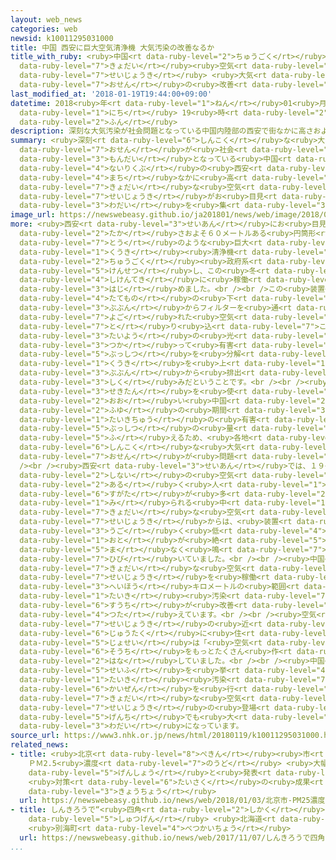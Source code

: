 ```yaml
---
layout: web_news
categories: web
newsid: k10011295031000
title: 中国 西安に巨大空気清浄機 大気汚染の改善なるか
title_with_ruby: <ruby>中国<rt data-ruby-level="2">ちゅうごく</rt></ruby> <ruby>西安<rt data-ruby-level="3">せいあん</rt></ruby>に<ruby>巨大<rt
  data-ruby-level="7">きょだい</rt></ruby><ruby>空気<rt data-ruby-level="1">くうき</rt></ruby><ruby>清浄機<rt
  data-ruby-level="7">せいじょうき</rt></ruby> <ruby>大気<rt data-ruby-level="1">たいき</rt></ruby><ruby>汚染<rt
  data-ruby-level="7">おせん</rt></ruby>の<ruby>改善<rt data-ruby-level="6">かいぜん</rt></ruby>なるか
last_modified_at: '2018-01-19T19:44:00+09:00'
datetime: 2018<ruby>年<rt data-ruby-level="1">ねん</rt></ruby>01<ruby>月<rt data-ruby-level="1">がつ</rt></ruby>19<ruby>日<rt
  data-ruby-level="1">にち</rt></ruby> 19<ruby>時<rt data-ruby-level="2">じ</rt></ruby>44<ruby>分<rt
  data-ruby-level="2">ふん</rt></ruby>
description: 深刻な大気汚染が社会問題となっている中国内陸部の西安で街なかに高さおよそ６０メートルもある巨大な空気清浄機がお目見えし、話題を集めています。
summary: <ruby>深刻<rt data-ruby-level="6">しんこく</rt></ruby>な<ruby>大気<rt data-ruby-level="1">たいき</rt></ruby><ruby>汚染<rt
  data-ruby-level="7">おせん</rt></ruby>が<ruby>社会<rt data-ruby-level="2">しゃかい</rt></ruby><ruby>問題<rt
  data-ruby-level="3">もんだい</rt></ruby>となっている<ruby>中国<rt data-ruby-level="2">ちゅうごく</rt></ruby><ruby>内陸部<rt
  data-ruby-level="4">ないりくぶ</rt></ruby>の<ruby>西安<rt data-ruby-level="3">せいあん</rt></ruby>で<ruby>街<rt
  data-ruby-level="4">まち</rt></ruby>なかに<ruby>高<rt data-ruby-level="2">たか</rt></ruby>さおよそ６０メートルもある<ruby>巨大<rt
  data-ruby-level="7">きょだい</rt></ruby>な<ruby>空気<rt data-ruby-level="1">くうき</rt></ruby><ruby>清浄機<rt
  data-ruby-level="7">せいじょうき</rt></ruby>がお<ruby>目見<rt data-ruby-level="1">めみ</rt></ruby>えし、<ruby>話題<rt
  data-ruby-level="3">わだい</rt></ruby>を<ruby>集<rt data-ruby-level="3">あつ</rt></ruby>めています。
image_url: https://newswebeasy.github.io/ja201801/news/web/image/2018/01/19/K10011295031_1801191924_1801191944_01_02.jpg
more: <ruby>西安<rt data-ruby-level="3">せいあん</rt></ruby>にお<ruby>目見<rt data-ruby-level="1">めみ</rt></ruby>えしたのは、<ruby>高<rt
  data-ruby-level="2">たか</rt></ruby>さおよそ６０メートルある<ruby>円筒形<rt data-ruby-level="7">えんとうがた</rt></ruby>の<ruby>塔<rt
  data-ruby-level="7">とう</rt></ruby>のような<ruby>巨大<rt data-ruby-level="7">きょだい</rt></ruby>な<ruby>空気<rt
  data-ruby-level="1">くうき</rt></ruby><ruby>清浄機<rt data-ruby-level="7">せいじょうき</rt></ruby>で、<ruby>中国<rt
  data-ruby-level="2">ちゅうごく</rt></ruby><ruby>政府系<rt data-ruby-level="6">せいふけい</rt></ruby>のシンクタンクなどが<ruby>建設<rt
  data-ruby-level="5">けんせつ</rt></ruby>し、この<ruby>冬<rt data-ruby-level="2">ふゆ</rt></ruby>から<ruby>試験的<rt
  data-ruby-level="4">しけんてき</rt></ruby>に<ruby>稼働<rt data-ruby-level="7">かどう</rt></ruby>を<ruby>始<rt
  data-ruby-level="3">はじ</rt></ruby>めました。<br /><br />この<ruby>装置<rt data-ruby-level="6">そうち</rt></ruby>は、<ruby>建物<rt
  data-ruby-level="4">たてもの</rt></ruby>の<ruby>下<rt data-ruby-level="1">した</rt></ruby>の<ruby>部分<rt
  data-ruby-level="3">ぶぶん</rt></ruby>からフィルターを<ruby>通<rt data-ruby-level="2">とお</rt></ruby>して<ruby>汚<rt
  data-ruby-level="7">よご</rt></ruby>れた<ruby>空気<rt data-ruby-level="1">くうき</rt></ruby>を<ruby>取<rt
  data-ruby-level="7">と</rt></ruby>り<ruby>込<rt data-ruby-level="7">こ</rt></ruby>み、<ruby>太陽<rt
  data-ruby-level="3">たいよう</rt></ruby>の<ruby>光<rt data-ruby-level="2">ひかり</rt></ruby>を<ruby>使<rt
  data-ruby-level="3">つか</rt></ruby>って<ruby>有害<rt data-ruby-level="4">ゆうがい</rt></ruby><ruby>物質<rt
  data-ruby-level="5">ぶっしつ</rt></ruby>を<ruby>分解<rt data-ruby-level="5">ぶんかい</rt></ruby>し、きれいにした<ruby>空気<rt
  data-ruby-level="1">くうき</rt></ruby>を<ruby>上<rt data-ruby-level="1">うえ</rt></ruby>の<ruby>部分<rt
  data-ruby-level="3">ぶぶん</rt></ruby>から<ruby>排出<rt data-ruby-level="7">はいしゅつ</rt></ruby>する<ruby>仕組<rt
  data-ruby-level="3">しく</rt></ruby>みだということです。<br /><br /><ruby>暖房<rt data-ruby-level="7">だんぼう</rt></ruby>に<ruby>石炭<rt
  data-ruby-level="3">せきたん</rt></ruby>を<ruby>使<rt data-ruby-level="3">つか</rt></ruby>うことが<ruby>多<rt
  data-ruby-level="2">おお</rt></ruby>い<ruby>中国<rt data-ruby-level="2">ちゅうごく</rt></ruby>では、<ruby>冬<rt
  data-ruby-level="2">ふゆ</rt></ruby>の<ruby>期間<rt data-ruby-level="3">きかん</rt></ruby>、<ruby>大気中<rt
  data-ruby-level="1">たいきちゅう</rt></ruby>の<ruby>有害<rt data-ruby-level="4">ゆうがい</rt></ruby><ruby>物質<rt
  data-ruby-level="5">ぶっしつ</rt></ruby>の<ruby>量<rt data-ruby-level="4">りょう</rt></ruby>が<ruby>増<rt
  data-ruby-level="5">ふ</rt></ruby>えるため、<ruby>各地<rt data-ruby-level="4">かくち</rt></ruby>で<ruby>深刻<rt
  data-ruby-level="6">しんこく</rt></ruby>な<ruby>大気<rt data-ruby-level="1">たいき</rt></ruby><ruby>汚染<rt
  data-ruby-level="7">おせん</rt></ruby>が<ruby>問題<rt data-ruby-level="3">もんだい</rt></ruby>になっています。<br
  /><br /><ruby>西安<rt data-ruby-level="3">せいあん</rt></ruby>では、１９<ruby>日<rt data-ruby-level="1">にち</rt></ruby>も<ruby>市内<rt
  data-ruby-level="2">しない</rt></ruby>の<ruby>空気<rt data-ruby-level="1">くうき</rt></ruby>はかすみがかっていて、マスクをつけて<ruby>歩<rt
  data-ruby-level="2">ある</rt></ruby>く<ruby>人<rt data-ruby-level="1">ひと</rt></ruby>の<ruby>姿<rt
  data-ruby-level="6">すがた</rt></ruby>が<ruby>多<rt data-ruby-level="2">おお</rt></ruby>く<ruby>見<rt
  data-ruby-level="1">み</rt></ruby>られる<ruby>中<rt data-ruby-level="1">なか</rt></ruby>、<ruby>巨大<rt
  data-ruby-level="7">きょだい</rt></ruby>な<ruby>空気<rt data-ruby-level="1">くうき</rt></ruby><ruby>清浄機<rt
  data-ruby-level="7">せいじょうき</rt></ruby>からは、<ruby>装置<rt data-ruby-level="6">そうち</rt></ruby>が<ruby>動<rt
  data-ruby-level="3">うご</rt></ruby>く<ruby>低<rt data-ruby-level="4">ひく</rt></ruby>い<ruby>音<rt
  data-ruby-level="1">おと</rt></ruby>が<ruby>絶<rt data-ruby-level="5">た</rt></ruby>え<ruby>間<rt
  data-ruby-level="5">ま</rt></ruby>なく<ruby>鳴<rt data-ruby-level="7">な</rt></ruby>り<ruby>響<rt
  data-ruby-level="7">ひび</rt></ruby>いていました。<br /><br /><ruby>中国<rt data-ruby-level="2">ちゅうごく</rt></ruby>メディアなどは、この<ruby>巨大<rt
  data-ruby-level="7">きょだい</rt></ruby>な<ruby>空気<rt data-ruby-level="1">くうき</rt></ruby><ruby>清浄機<rt
  data-ruby-level="7">せいじょうき</rt></ruby>を<ruby>稼働<rt data-ruby-level="7">かどう</rt></ruby>させたところ、１０<ruby>平方<rt
  data-ruby-level="3">へいほう</rt></ruby>キロメートルの<ruby>範囲<rt data-ruby-level="7">はんい</rt></ruby>で<ruby>大気<rt
  data-ruby-level="1">たいき</rt></ruby><ruby>汚染<rt data-ruby-level="7">おせん</rt></ruby>の<ruby>数値<rt
  data-ruby-level="6">すうち</rt></ruby>が<ruby>改善<rt data-ruby-level="6">かいぜん</rt></ruby>されたと<ruby>伝<rt
  data-ruby-level="4">つた</rt></ruby>えています。<br /><br /><ruby>空気<rt data-ruby-level="1">くうき</rt></ruby><ruby>清浄機<rt
  data-ruby-level="7">せいじょうき</rt></ruby>の<ruby>近<rt data-ruby-level="2">ちか</rt></ruby>くの<ruby>住宅<rt
  data-ruby-level="6">じゅうたく</rt></ruby>に<ruby>住<rt data-ruby-level="3">す</rt></ruby>む<ruby>女性<rt
  data-ruby-level="5">じょせい</rt></ruby>は「<ruby>空気<rt data-ruby-level="1">くうき</rt></ruby>をよくしてくれるならとてもよいです。こうした<ruby>装置<rt
  data-ruby-level="6">そうち</rt></ruby>をもっとたくさん<ruby>作<rt data-ruby-level="2">つく</rt></ruby>ってほしいです」と<ruby>話<rt
  data-ruby-level="2">はな</rt></ruby>していました。<br /><br /><ruby>中国<rt data-ruby-level="2">ちゅうごく</rt></ruby>では<ruby>政府<rt
  data-ruby-level="5">せいふ</rt></ruby>を<ruby>挙<rt data-ruby-level="4">あ</rt></ruby>げて<ruby>大気<rt
  data-ruby-level="1">たいき</rt></ruby><ruby>汚染<rt data-ruby-level="7">おせん</rt></ruby>の<ruby>改善<rt
  data-ruby-level="6">かいぜん</rt></ruby>を<ruby>行<rt data-ruby-level="2">おこな</rt></ruby>っていますが、あまりに<ruby>巨大<rt
  data-ruby-level="7">きょだい</rt></ruby>な<ruby>空気<rt data-ruby-level="1">くうき</rt></ruby><ruby>清浄機<rt
  data-ruby-level="7">せいじょうき</rt></ruby>の<ruby>登場<rt data-ruby-level="3">とうじょう</rt></ruby>は、<ruby>現地<rt
  data-ruby-level="5">げんち</rt></ruby>でも<ruby>大<rt data-ruby-level="1">おお</rt></ruby>きな<ruby>話題<rt
  data-ruby-level="3">わだい</rt></ruby>になっています。
source_url: https://www3.nhk.or.jp/news/html/20180119/k10011295031000.html
related_news:
- title: <ruby>北京<rt data-ruby-level="8">ぺきん</rt></ruby><ruby>市<rt data-ruby-level="2">し</rt></ruby>
    ＰＭ2.5<ruby>濃度<rt data-ruby-level="7">のうど</rt></ruby> <ruby>大幅<rt data-ruby-level="7">おおはば</rt></ruby><ruby>減少<rt
    data-ruby-level="5">げんしょう</rt></ruby>と<ruby>発表<rt data-ruby-level="3">はっぴょう</rt></ruby>
    <ruby>対策<rt data-ruby-level="6">たいさく</rt></ruby>の<ruby>成果<rt data-ruby-level="4">せいか</rt></ruby><ruby>強調<rt
    data-ruby-level="3">きょうちょう</rt></ruby>
  url: https://newswebeasy.github.io/news/web/2018/01/03/北京市-PM25濃度-大幅減少と発表-対策の成果強調
- title: しんきろうで“<ruby>四角<rt data-ruby-level="2">しかく</rt></ruby>い<ruby>太陽<rt data-ruby-level="3">たいよう</rt></ruby>”<ruby>出現<rt
    data-ruby-level="5">しゅつげん</rt></ruby> <ruby>北海道<rt data-ruby-level="2">ほっかいどう</rt></ruby>
    <ruby>別海町<rt data-ruby-level="4">べつかいちょう</rt></ruby>
  url: https://newswebeasy.github.io/news/web/2017/11/07/しんきろうで四角い太陽出現-北海道-別海町
...
```

